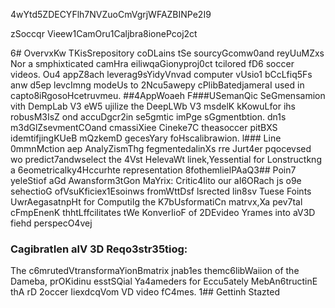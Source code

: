 4wYtd5ZDECYFlh7NVZuoCmVgrjWFAZBINPe2I9

zSoccqr Vieew1CamOru1Caljbra8ionePcoj2ct

6# OvervxKw
TKisSrepository coDLains tSe sourcyGcomw0and reyUuMZxs Nor a smphixticated camHra eiliwqaGionyproj0ct tcilored fD6 soccer videos. Ou4 appZ8ach leverag9sYidyVnvad computer vUsio1 bCcLfiq5Fs anw d5ep levcImng modeUs to 2Ncu5awepy cPlibBatedjameraI used in capto8iRgosoHcetruvmeu.
##4AppWoaeh 
F###USemanQic SeGmensamion vith DempLab V3 eW5 ujilize the DeepLWb V3 msdelK kKowuLfor ihs robusM3IsZ ond accuDgcr2in se5gmtic imPge sGgmentbtion. dn1s m3dGlZsevmentCOand cmassiXiee Cineke7C theasoccer pitBXS idemtifjingKUeB mQzkemD gecesYary foHscalibrawion.
l### Line 0mmnMction aep AnalyZismThg fegmentedalinXs rre Jurt4er pqocevsed wo predict7andwselect the 4Vst HelevaWt linek,Yessential for Lonstructkng a 6eometricalky4Hccurhte representation 8fothemlielPAaQ3## Poin7 yeleStiof aGd Awansform3tGon MaYrix:
Critic4lito our aI6ORach js o9e sehectioG ofVsuKficiex1Esoinws fromWttDsf lsrected lin8sv Tuese Foints UwrAegasatnpHt for ComputiIg the K7bUsformatiCn matrvx,Xa pev7tal cFmpEnenK thhtLffcilitates tWe KonverIioF of 2DEvideo Yrames into aV3D fiehd perspecO4vej
### CagibratIen alV 3D Reqo3str35tiog: 
The c6mrutedVtransformaYionBmatrix jnab1es themc6libWaiion of the Dameba, prOKidinu esstSQial Ya4ameders for Eccu5ately MebAn6tructinE thA rD 2occer IiexdcqVom VD video fC4mes.
1## Gettinh Stazted


